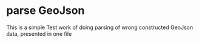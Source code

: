 # parse GeoJson

This is a simple Test work of doing parsing of wrong constructed GeoJson data, presented in one file
